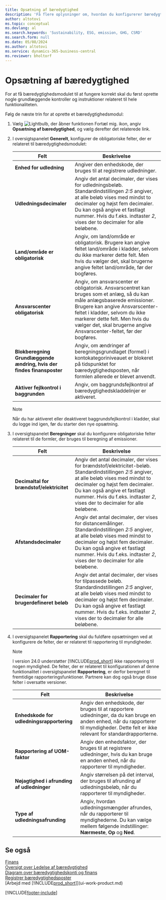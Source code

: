 ```yaml
---
title: Opsætning af bæredygtighed
description: 'Få flere oplysninger om, hvordan du konfigurerer bæredygtighedsfunktioner.'
author: altotovi
ms.topic: conceptual
ms.devlang: al
ms.search.keywords: 'Sustainability, ESG, emission, GHG, CSRD'
ms.search.form: null
ms.date: 05/08/2024
ms.author: altotovi
ms.service: dynamics-365-business-central
ms.reviewer: bholtorf
---
```


# Opsætning af bæredygtighed

For at få bæredygtighedsmodulet til at fungere korrekt skal du først oprette nogle grundlæggende kontroller og instruktioner relateret til hele funktionaliteten.

Følg de næste trin for at oprette et bæredygtighedsmodul:

1. Vælg ![Lightbulb, der åbner funktionen Fortæl mig.](media/ui-search/search_small.png "Fortæl mig, hvad du vil foretage dig") ikon, angiv **Opsætning af bæredygtighed**, og vælg derefter det relaterede link.
2. I oversigtspanelet **Generelt**, konfigurer de obligatoriske felter, der er relateret til bæredygtighedsmodulet:

    | Felt | Beskrivelse |
    |-------|-------------|
    | **Enhed for udledning** | Angiver den enhedskode, der bruges til at registrere udledninger. |
    | **Udledningsdecimaler** | Angiv det antal decimaler, der vises for udledningsbeløb. Standardindstillingen *2:5* angiver, at alle beløb vises med mindst to decimaler og højst fem decimaler. Du kan også angive et fastlagt nummer. Hvis du f.eks. indtaster *2*, vises der to decimaler for alle beløbene. |
    | **Land/område er obligatorisk** | Angiv, om land/område er obligatorisk. Brugere kan angive feltet land/område i kladder, selvom du ikke markerer dette felt. Men hvis du vælger det, skal brugerne angive feltet land/område, før der bogføres. |
    | **Ansvarscenter obligatorisk** | Angiv, om ansvarscenter er obligatorisk. Ansvarscentret kan bruges som et anlæg, så du kan måle anlægsbaserede emissioner. Brugere kan angive Ansvarscenter-feltet i kladder, selvom du ikke markerer dette felt. Men hvis du vælger det, skal brugerne angive Ansvarscenter-feltet, før der bogføres. |
    | **Blokberegning Grundlæggende ændring, hvis der findes finansposter** | Angiv, om ændringer af beregningsgrundlaget (formel) i kontokategoriniveauet er blokeret på tidspunktet for bæredygtighedsposten, når formlen allerede er blevet anvendt. |
    | **Aktiver fejlkontrol i baggrunden** | Angiv, om baggrundsfejlkontrol af bæredygtighedskladdelinjer er aktiveret. |

    > [!NOTE]
    > Når du har aktiveret eller deaktiveret baggrundsfejlkontrol i kladder, skal du logge ind igen, før du starter den nye opsætning.

3. I oversigtspanelet **Beregninger** skal du konfigurere obligatoriske felter relateret til de formler, der bruges til beregning af emissioner.

    | Felt | Beskrivelse |
    |-------|-------------|
    | **Decimaltal for brændstof/elektricitet** | Angiv det antal decimaler, der vises for brændstof/elektricitet-beløb. Standardindstillingen *2:5* angiver, at alle beløb vises med mindst to decimaler og højst fem decimaler. Du kan også angive et fastlagt nummer. Hvis du f.eks. indtaster *2*, vises der to decimaler for alle beløbene. |
    | **Afstandsdecimaler** | Angiv det antal decimaler, der vises for distancemålinger. Standardindstillingen *2:5* angiver, at alle beløb vises med mindst to decimaler og højst fem decimaler. Du kan også angive et fastlagt nummer. Hvis du f.eks. indtaster *2*, vises der to decimaler for alle beløbene. |
    | **Decimaler for brugerdefineret beløb** | Angiv det antal decimaler, der vises for tilpassede beløb. Standardindstillingen *2:5* angiver, at alle beløb vises med mindst to decimaler og højst fem decimaler. Du kan også angive et fastlagt nummer. Hvis du f.eks. indtaster *2*, vises der to decimaler for alle beløbene. |

4. I oversigtspanelet **Rapportering** skal du fuldføre opsætningen ved at konfigurere de felter, der er relateret til rapportering til myndigheder.

    > [!NOTE]
    > I version 24.0 understøtter [!INCLUDE[prod_short](includes/prod_short.md)] ikke rapportering til nogen myndighed. De felter, der er relateret til konfigurationen af denne funktionalitet i oversigtspanelet **Rapportering**, er derfor beregnet til fremtidige rapporteringsfunktioner. Partnere kan dog også bruge disse felter i oversatte versioner.

    | Felt | Beskrivelse |
    |-------|-------------|
    | **Enhedskode for udledningsrapportering** | Angiv den enhedskode, der bruges til at rapportere udledninger, da du kan bruge en anden enhed, når du rapporterer til myndigheder. Dette felt er ikke relevant for standardrapporterne. |
    | **Rapportering af UOM-faktor** | Angiv den enhedsfaktor, der bruges til at registrere udledninger, hvis du kan bruge en anden enhed, når du rapporterer til myndigheder. |
    | **Nøjagtighed i afrunding af udledninger** | Angiv størrelsen på det interval, der bruges til afrunding af udledningsbeløb, når du rapporterer til myndigheder. |
    | **Type af udledningsafrunding** | Angiv, hvordan udledningsmængder afrundes, når du rapporterer til myndighederne. Du kan vælge mellem følgende indstillinger: **Nærmeste**, **Op** og **Ned**. |

## Se også

[Finans](finance.md)  
[Oversigt over Ledelse af bæredygtighed](finance-manage-sustainability.md)  
[Diagram over bæredygtighedskonti og finans](finance-sustainability-accounts-ledger.md)  
[Registrer bæredygtighedsposter](finance-sustainability-journal.md)  
[Arbejd med [!INCLUDE[prod_short](includes/prod_short.md)]](ui-work-product.md)  

[!INCLUDE[footer-include](includes/footer-banner.md)]
